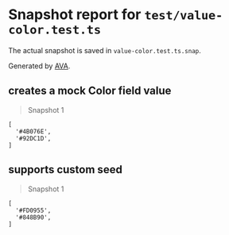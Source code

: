 # Snapshot report for `test/value-color.test.ts`

The actual snapshot is saved in `value-color.test.ts.snap`.

Generated by [AVA](https://avajs.dev).

## creates a mock Color field value

> Snapshot 1

    [
      '#4B076E',
      '#92DC1D',
    ]

## supports custom seed

> Snapshot 1

    [
      '#FD0955',
      '#848B90',
    ]
